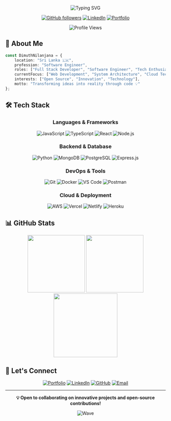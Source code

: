 <div align="center">
  
  ![Typing SVG](https://readme-typing-svg.herokuapp.com?font=Space+Grotesk&weight=600&duration=3000&pause=1000&color=6B46C1&center=true&vCenter=true&width=435&lines=Full+Stack+Developer;Software+Engineer;Tech+Enthusiast;Innovation+Driven)

  [![GitHub followers](https://img.shields.io/github/followers/dimuthnilanjana?label=Follow&style=social)](https://github.com/dimuthnilanjana)
  [![LinkedIn](https://img.shields.io/badge/-Connect-0077B5?style=flat&logo=linkedin&logoColor=white)](https://www.linkedin.com/in/dimuthnilanjana)
  [![Portfolio](https://img.shields.io/badge/Portfolio-6B46C1?style=flat&logo=google-chrome&logoColor=white)](https://dimuthnilanjana.dev)
  
  <img src="https://komarev.com/ghpvc/?username=dimuthnilanjana&color=6B46C1&style=flat-square&label=Profile+Views" alt="Profile Views" />
</div>

## 🚀 About Me

```typescript
const DimuthNilanjana = {
    location: "Sri Lanka 🇱🇰",
    profession: "Software Engineer",
    roles: ["Full Stack Developer", "Software Engineer", "Tech Enthusiast"],
    currentFocus: ["Web Development", "System Architecture", "Cloud Technologies"],
    interests: ["Open Source", "Innovation", "Technology"],
    motto: "Transforming ideas into reality through code 💡"
};
```

## 🛠️ Tech Stack

<div align="center">

### Languages & Frameworks
![JavaScript](https://img.shields.io/badge/JavaScript-F7DF1E?style=for-the-badge&logo=javascript&logoColor=black)
![TypeScript](https://img.shields.io/badge/TypeScript-007ACC?style=for-the-badge&logo=typescript&logoColor=white)
![React](https://img.shields.io/badge/React-61DAFB?style=for-the-badge&logo=react&logoColor=black)
![Node.js](https://img.shields.io/badge/Node.js-339933?style=for-the-badge&logo=nodedotjs&logoColor=white)

### Backend & Database
![Python](https://img.shields.io/badge/Python-3776AB?style=for-the-badge&logo=python&logoColor=white)
![MongoDB](https://img.shields.io/badge/MongoDB-47A248?style=for-the-badge&logo=mongodb&logoColor=white)
![PostgreSQL](https://img.shields.io/badge/PostgreSQL-336791?style=for-the-badge&logo=postgresql&logoColor=white)
![Express.js](https://img.shields.io/badge/Express.js-000000?style=for-the-badge&logo=express&logoColor=white)

### DevOps & Tools
![Git](https://img.shields.io/badge/Git-F05032?style=for-the-badge&logo=git&logoColor=white)
![Docker](https://img.shields.io/badge/Docker-2496ED?style=for-the-badge&logo=docker&logoColor=white)
![VS Code](https://img.shields.io/badge/VS_Code-007ACC?style=for-the-badge&logo=visualstudiocode&logoColor=white)
![Postman](https://img.shields.io/badge/Postman-FF6C37?style=for-the-badge&logo=postman&logoColor=white)

### Cloud & Deployment
![AWS](https://img.shields.io/badge/AWS-232F3E?style=for-the-badge&logo=amazonaws&logoColor=white)
![Vercel](https://img.shields.io/badge/Vercel-000000?style=for-the-badge&logo=vercel&logoColor=white)
![Netlify](https://img.shields.io/badge/Netlify-00C7B7?style=for-the-badge&logo=netlify&logoColor=white)
![Heroku](https://img.shields.io/badge/Heroku-430098?style=for-the-badge&logo=heroku&logoColor=white)

</div>

## 📊 GitHub Stats

<div align="center">
  <img src="https://github-readme-stats.vercel.app/api?username=dimuthnilanjana&show_icons=true&theme=calm&hide_border=true&bg_color=1A1B27&title_color=6B46C1&icon_color=6B46C1" height="180" />
  <img src="https://github-readme-stats.vercel.app/api/top-langs/?username=dimuthnilanjana&layout=compact&theme=calm&hide_border=true&bg_color=1A1B27&title_color=6B46C1" height="180" />
</div>

<div align="center">
  <img src="https://github-readme-streak-stats.herokuapp.com/?user=dimuthnilanjana&theme=calm&hide_border=true&background=1A1B27&stroke=6B46C1&ring=6B46C1&fire=FF6B6B" height="200" />
</div>

## 🤝 Let's Connect

<div align="center">

[![Portfolio](https://img.shields.io/badge/Portfolio-6B46C1?style=for-the-badge&logo=google-chrome&logoColor=white)](https://dimuthnilanjana.dev)
[![LinkedIn](https://img.shields.io/badge/LinkedIn-0077B5?style=for-the-badge&logo=linkedin&logoColor=white)](https://www.linkedin.com/in/dimuthnilanjana)
[![GitHub](https://img.shields.io/badge/GitHub-181717?style=for-the-badge&logo=github&logoColor=white)](https://github.com/dimuthnilanjana)
[![Email](https://img.shields.io/badge/Email-D14836?style=for-the-badge&logo=gmail&logoColor=white)](mailto:contact@dimuthnilanjana.dev)

</div>

---

<div align="center">
  
  **💡 Open to collaborating on innovative projects and open-source contributions!**
  
  ![Wave](https://raw.githubusercontent.com/mayhemantt/mayhemantt/Update/svg/Bottom.svg)
</div>
